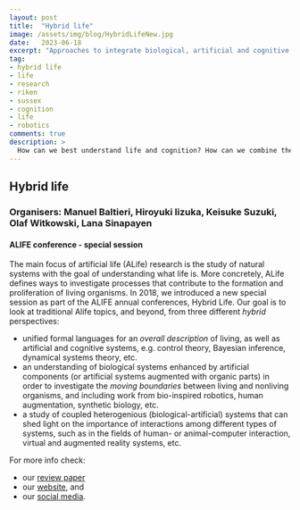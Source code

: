 ```yaml
---
layout: post
title:  "Hybrid life"
image: /assets/img/blog/HybridLifeNew.jpg
date:   2023-06-18
excerpt: "Approaches to integrate biological, artificial and cognitive systems."
tag:
- hybrid life
- life
- research
- riken
- sussex
- cognition
- life
- robotics
comments: true
description: >
  How can we best understand life and cognition? How can we combine the results of different technological advances with natural organisms?
---
```



## Hybrid life
### Organisers: Manuel Baltieri, Hiroyuki Iizuka, Keisuke Suzuki, Olaf Witkowski, Lana Sinapayen
#### ALIFE conference - special session
The main focus of artificial life (ALife) research is the study of natural systems with the goal of understanding what life is. More concretely, ALife defines ways to investigate processes that contribute to the formation and proliferation of living organisms. In 2018, we introduced a new special session as part of the ALIFE annual conferences, Hybrid Life. Our goal is to look at traditional Alife topics, and beyond, from three different *hybrid* perspectives:

- unified formal languages for an *overall description* of living, as well as artificial and cognitive systems, e.g. control theory, Bayesian inference, dynamical systems theory, etc.
- an understanding of biological systems enhanced by artificial components (or artificial systems augmented with organic parts) in order to investigate the *moving boundaries* between living and nonliving organisms, and including work from bio-inspired robotics, human augmentation, synthetic biology, etc.
- a study of coupled heterogenious (biological-artificial) systems that can shed light on the importance of interactions among different types of systems, such as in the fields of human- or animal-computer interaction, virtual and augmented reality systems, etc.

For more info check:
- our [review paper](https://wires.onlinelibrary.wiley.com/doi/full/10.1002/wcs.1662)
- our [website](https://sites.google.com/view/hybridlife), and
- our [social media](https://twitter.com/HybridALife).